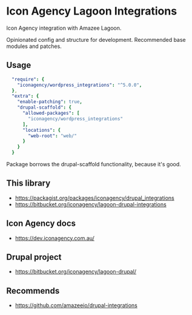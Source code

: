# Icon Agency Lagoon Integrations

Icon Agency integration with Amazee Lagoon.

Opinionated config and structure for development. Recommended base modules and patches.

## Usage

```yml
  "require": {
    "iconagency/wordpress_integrations": "^5.0.0",
  },
  "extra": {
    "enable-patching": true,
    "drupal-scaffold": {
      "allowed-packages": [
        "iconagency/wordpress_integrations"
      ],
      "locations": {
        "web-root": "web/"
      }
    }
  }
```

Package borrows the drupal-scaffold functionality, because it's good.

## This library
- https://packagist.org/packages/iconagency/drupal_integrations
- https://bitbucket.org/iconagency/lagoon-drupal-integrations

## Icon Agency docs
- https://dev.iconagency.com.au/

## Drupal project
- https://bitbucket.org/iconagency/lagoon-drupal/

## Recommends
- https://github.com/amazeeio/drupal-integrations